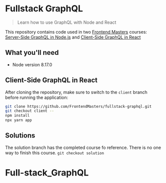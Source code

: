# Fullstack GraphQL
> Learn how to use GraphQL with Node and React

This repository contains code used in two [Frontend Masters](https://frontendmasters.com) courses: [Server-Side GraphQL in Node.js](https://frontendmasters.com/courses/server-graphql-nodejs/) and [Client-Side GraphQL in React](https://frontendmasters.com/courses/client-graphql-react/)

## What you'll need
* Node version 8.17.0

## Client-Side GraphQL in React
After cloning the repository, make sure to switch to the `client` branch before running the application:
```bash
git clone https://github.com/FrontendMasters/fullstack-graphql.git
git checkout client --
npm install
npx yarn app
```

## Solutions
The solution branch has the completed course fo reference. There is no one way to finish this course.
`git checkout solution`
# Full-stack_GraphQL
